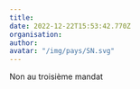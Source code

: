 ```yaml
---
title: 
date: 2022-12-22T15:53:42.770Z
organisation: 
author: 
avatar: "/img/pays/SN.svg"
---
```


Non au troisième mandat 